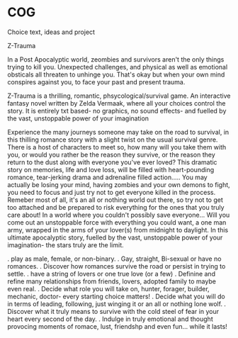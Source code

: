 # COG
Choice text, ideas and project

Z-Trauma

In a Post Apocalyptic world,
zeombies and survivors aren't the 
only things trying to kill you.
Unexpected challenges, and physical
as well as emotional obsticals all
threaten to unhinge you. That's okay
but when your own mind conspires
against you, to face your past and
present trauma.

Z-Trauma is a thrilling, romantic, phsycological/survival game.
An interactive fantasy novel written by Zelda Vermaak,
where all your choices control the story. It is
entirely txt based- no graphics, no sound effects- and
fuelled by the vast, unstoppable power of your imagination

Experience the many journeys someone may take on the road to survival,
in this thilling romance story with a slight twist on the usual survival genre.
There is a host of characters to meet so, how many will you take them with you, 
or would you rather be the reason they survive, or the reason they return to the 
dust along with everyone you've ever loved? This dramatic story on memories,
life and love loss, will be filled with heart-pounding romance, tear-jerking drama
and adrenaline filled action.....
You may actually be losing your mind,
having zombies and your own demons to fight,
you need to focus and just try not to get everyone 
killed in the process. Remeber most of all, it's an 
all or nothing world out there, so try not to get too 
attached and be prepared to risk everything for the 
ones that you truly care about!
In a world where you couldn't possibly save everyone...
Will you come out an unstoppable force
with everything you could want, a one
man army, wrapped in the arms of your
lover(s) from midnight to daylight.
In this ultimate apocalyptic story,
fuelled by the vast, unstoppable power
of your imagination- the stars truly are
the limit. 

. play as male, female, or non-binary.
. Gay, straight, Bi-sexual or have no romances.
. Discover how romances survive the road or persist in trying to settle.
. have a string of lovers or one true love (or a few)
. Definine and refine many relationships from friends, lovers, adopted family to maybe even real.
. Decide what role you will take on, hunter, forager, builder, mechanic, doctor- every starting choice matters!
. Decide what you will do in terms of leading, following, just winging it or an all or nothing lone wolf.
. Discover what it truly means to survive with the cold steel of fear in your heart every second of the day.
. Indulge in  truly emotional and thought provocing moments of romace, lust, friendshp and even fun... while it lasts!
